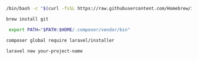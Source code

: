   ```bash
/bin/bash -c "$(curl -fsSL https://raw.githubusercontent.com/Homebrew/install/HEAD/install.sh)"
   ```
  ```bash
brew install git
 ```
  ```bash
   export PATH="$PATH:$HOME/.composer/vendor/bin"
   ```

   ```bash
   composer global require laravel/installer
   ```
   ```bash
   laravel new your-project-name
   ```
